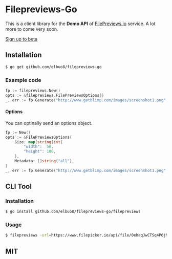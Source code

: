 # Filepreviews-Go
This is a client library for the **Demo API** of [FilePreviews.io](http://filepreviews.io) service. A lot more to come very soon.

[Sign up to beta](http://eepurl.com/To0U1)

## Installation
```bash
$ go get github.com/elbuo8/filepreviews-go
```

### Example code
```go
fp := filepreviews.New()
opts := &filepreviews.FilePreviewsOptions{}
_, err := fp.Generate("http://www.getblimp.com/images/screenshot1.png", opts)
```

#### Options
You can optinally send an options object.
```go
fp := New()
opts := &FilePreviewsOptions{
	Size: map[string]int{
		"width":  50,
		"height": 100,
	},
	Metadata: []string{"all"},
}
_, err := fp.Generate("http://www.getblimp.com/images/screenshot1.png", opts)
```

## CLI Tool

### Installation
```bash
$ go install github.com/elbuo8/filepreviews-go/filepreviews
```

### Usage
```bash
$ filepreviews -url=https://www.filepicker.io/api/file/0ehaqJwCTSq4P6jMrix6
```

## MIT
